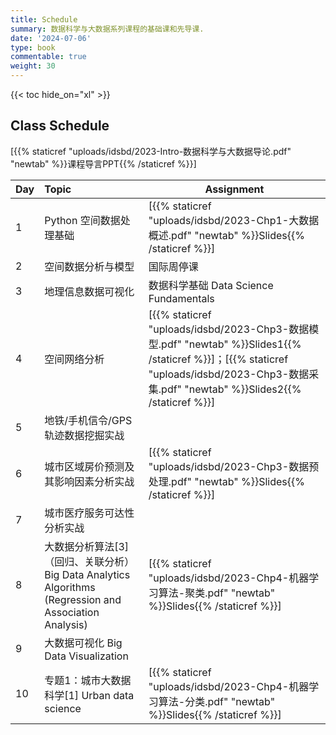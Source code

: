 ```yaml
---
title: Schedule
summary: 数据科学与大数据系列课程的基础课和先导课.
date: '2024-07-06'
type: book
commentable: true
weight: 30
---
```

{{< toc hide_on="xl" >}}

## Class Schedule
[{{% staticref "uploads/idsbd/2023-Intro-数据科学与大数据导论.pdf" "newtab" %}}课程导言PPT{{% /staticref %}}]

|Day |  Topic  | Assignment |
|----- |:----------------------------------- |---------------------------------------------------------|
|  1   | Python 空间数据处理基础     |[{{% staticref "uploads/idsbd/2023-Chp1-大数据概述.pdf" "newtab" %}}Slides{{% /staticref %}}]|
|  2   | 空间数据分析与模型                                                             | 国际周停课                                                             |     |
|  3   | 地理信息数据可视化        |数据科学基础  Data Science Fundamentals                                 |[{{% staticref "uploads/idsbd/2023-Chp2-数据科学基础.pdf" "newtab" %}}Slides{{% /staticref %}}]                     |
|  4   | 空间网络分析                                         | [{{% staticref "uploads/idsbd/2023-Chp3-数据模型.pdf" "newtab" %}}Slides1{{% /staticref %}}]；[{{% staticref "uploads/idsbd/2023-Chp3-数据采集.pdf" "newtab" %}}Slides2{{% /staticref %}}]|
|  5   | 地铁/手机信令/GPS 轨迹数据挖掘实战                                     |     |
|  6   | 城市区域房价预测及其影响因素分析实战                                 |[{{% staticref "uploads/idsbd/2023-Chp3-数据预处理.pdf" "newtab" %}}Slides{{% /staticref %}}] |
|  7   | 城市医疗服务可达性分析实战                             |                                                                      |             |
|  8   | 大数据分析算法[3]（回归、关联分析） Big Data Analytics Algorithms (Regression and Association Analysis) |[{{% staticref "uploads/idsbd/2023-Chp4-机器学习算法-聚类.pdf" "newtab" %}}Slides{{% /staticref %}}]|
|  9   | 大数据可视化 Big Data Visualization                                                                 |                                                                     |            |
|  10  | 专题1：城市大数据科学[1]  Urban data science                                                         |[{{% staticref "uploads/idsbd/2023-Chp4-机器学习算法-分类.pdf" "newtab" %}}Slides{{% /staticref %}}] |
